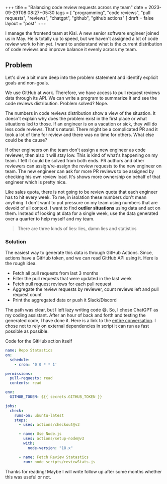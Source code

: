 +++
title = "Balancing code review requests across my team"
date = 2023-09-29T08:08:27+05:30
tags = [
    "programming",
    "code reviews",
    "pull requests",
    "reviews",
    "chatgpt",
    "github",
    "github actions"
]
draft = false
layout = "post"
+++

I manage the frontend team at Kisi. A new senior software engineer joined us in May.
He is totally up to speed, but we haven't assigned a lot of code review work to
him yet. I want to understand what is the current distribution of code reviews
and improve balance it evenly across my team.

<!--more-->

## Problem

Let's dive a bit more deep into the problem statement and identify explicit goals
and non-goals.

We use GitHub at work. Therefore, we have access to pull request reviews data through its
API. We can write a program to summarize it and see the code reviews distribution. Problem solved?
Nope.

The numbers in code reviews distribution show a view of the situation. It doesn't explain
why does the problem exist in the first place or what situations led to those. If an engineer
is on a vacation or sick, they will do less code reviews. That's natural. There might be a
complicated PR and it took a lot of time for review and there was no time for others. 
What else could be the cause?

If other engineers on the team
don't assign a new engineer as code reviewer, then also it will stay low. This is kind of
what's happening on my team. I felt it could be solved from both ends. PR authors and other reviewers
can assign/re-assign the review requests to the new engineer on team. The new engineer can ask
for more PR reviews to be assigned by checking his own review load. It's shows more ownership on
behalf of that engineer which is pretty nice.

Like sales quota, there is not going to be review quota that each engineer has to hit every week.
To me, in isolation these numbers don't mean anything. I don't want to put pressure on my team
using numbers that are devoid of all context. I want to find **outlier situations** using data
and act on them. Instead of looking at data for a single week, use the data generated over a
quarter to help myself and my team.

> There are three kinds of lies: lies, damn lies and statistics

### Solution

The easiest way to generate this data is through GitHub Actions. Since, actions have
a GitHub token, and we can read GitHub API using it. Here is the rough idea.

- Fetch all pull requests from last 3 months
- Filter the pull requests that were updated in the last week
- Fetch pull request reviews for each pull request
- Aggregate the review requests by reviewer, count reviews left and pull request count
- Print the aggregated data or push it Slack/Discord

The path was clear, but I left lazy writing code 😅. So, I chose ChatGPT as my coding assistant.
After an hour of back and forth and testing the generated code, I have done it. Here is a link
to the [entire conversation](https://chat.openai.com/share/dc92fd96-676e-4600-b135-f0a842c04cc9).
I chose not to rely on external dependencies in script it can run as fast possible as possible.

Code for the GitHub action itself

```yml
name: Repo Statastics
on:
  schedule:
    - cron: '0 0 * * 1'

permissions:
  pull-requests: read
  contents: read

env:
  GITHUB_TOKEN: ${{ secrets.GITHUB_TOKEN }}

jobs:
  check:
    runs-on: ubuntu-latest
    steps:
      - uses: actions/checkout@v3

      - name: Use Node.js
        uses: actions/setup-node@v3
        with:
          node-version: "18.x"

      - name: Fetch Review Statastics
        run: node scripts/reviewStats.js
```


Thanks for reading! Maybe I will write follow up after some months whether this was useful or not.

